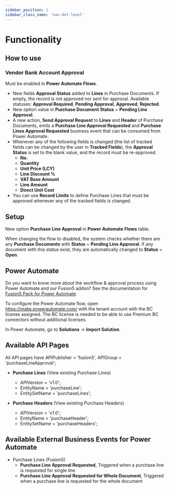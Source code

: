 ```yaml
---
sidebar_position: 1
sidebar_class_name: 'nav-det-level'
---
```


# Functionality

## How to use

### Vendor Bank Account Approval

Must be enabled in **Power Automate Flows**. 

- New fields **Approval Status** added to **Lines** in Purchase Documents. If empty, the record is not approved nor sent for approval. Available statuses: **Approval Required**, **Pending Approval**, **Approved**, **Rejected**.
- New option value in **Purchase Document** **Status** = **Pending Line Approval**. 
- A new action, **Send Approval Request** to **Lines** and **Header** of Purchase Documents, emits a **Purchase Line Approval Requested** and **Purchase Lines Approval Requested** business event that can be consumed from Power Automate.
- Whenever any of the following fields is changed (the list of tracked fields can be changed by the user in **Tracked Fields**), the **Approval Status** is set to the blank value, and the record must be re-approved.
  - **No.**
  - **Quantity**
  - **Unit Price (LCY)**
  - **Line Discount %**
  - **VAT Base Amount**
  - **Line Amount**
  - **Direct Unit Cost**
- You can use **Record Limits** to define Purchase Lines that must be approved whenever any of the tracked fields is changed.

## Setup

New option **Purchase Line Approval** in **Power Automate Flows** table. 

When changing the flow to disabled, the system checks whether there are any **Purchase Documents** with **Status** = **Pending Line Approval**. If any document with this status exist, they are automatically changed to **Status** = **Open**.

## Power Automate

Do you want to know more about the workflow & approval process using Power Automate and our Fusion5 addon? See the documentation for [Fusion5 Pack for Power Automate](../07-Pack-for-Power-Automate/Functionality.md).

To configure the Power Automate flow, open https://make.powerautomate.com/ with the tenant account with the BC license assigned. The BC license is needed to be able to use Premium BC connectors without additional licenses.

In Power Automate, go to **Solutions** -> **Import Solution**.

## Available API Pages

All API pages have APIPublisher = 'fusion5', APIGroup = 'purchaseLineApproval';

- **Purchase Lines** (View existing Purchase Lines)
  - APIVersion = 'v1.0';
  - EntityName = 'purchaseLine';
  - EntitySetName = 'purchaseLines';

- **Purchase Headers** (View existing Purchase Headers)
  - APIVersion = 'v1.0';
  - EntityName = 'purchaseHeader';
  - EntitySetName = 'purchaseHeaders';

## Available External Business Events for Power Automate

- Purchase Lines (Fusion5)
  - **Purchase Line Approval Requested**, Triggered when a purchase line is requested for single line
  - **Purchase Line Approval Requested for Whole Document**, Triggered when a purchase line is requested for the whole document
